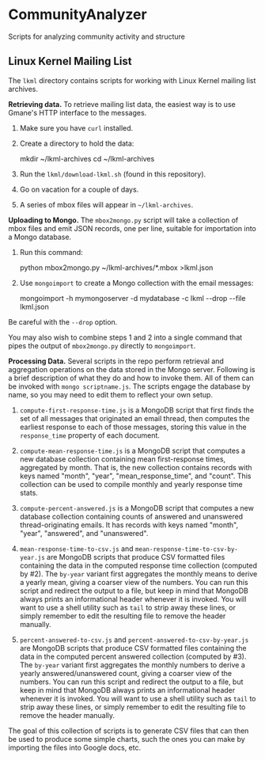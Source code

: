CommunityAnalyzer
=================

Scripts for analyzing community activity and structure

Linux Kernel Mailing List
-------------------------

The ``lkml`` directory contains scripts for working with Linux Kernel mailing
list archives.

**Retrieving data.** To retrieve mailing list data, the easiest way is to use
Gmane's HTTP interface to the messages.

1. Make sure you have ``curl`` installed.

2. Create a directory to hold the data:

    mkdir ~/lkml-archives
    cd ~/lkml-archives

4. Run the ``lkml/download-lkml.sh`` (found in this repository).

6. Go on vacation for a couple of days.

7. A series of mbox files will appear in ``~/lkml-archives``.

**Uploading to Mongo.** The ``mbox2mongo.py`` script will take a collection of
mbox files and emit JSON records, one per line, suitable for importation into a
Mongo database.

1. Run this command:

    python mbox2mongo.py ~/lkml-archives/*.mbox >lkml.json

2. Use ``mongoimport`` to create a Mongo collection with the email messages:

    mongoimport -h mymongoserver -d mydatabase -c lkml --drop --file lkml.json

Be careful with the ``--drop`` option.

You may also wish to combine steps 1 and 2 into a single command that pipes the
output of ``mbox2mongo.py`` directly to ``mongoimport``.

**Processing Data.** Several scripts in the repo perform retrieval and
aggregation operations on the data stored in the Mongo server.  Following is a
brief description of what they do and how to invoke them.  All of them can be
invoked with ``mongo scriptname.js``.  The scripts engage the database by name,
so you may need to edit them to reflect your own setup.

1. `compute-first-response-time.js` is a MongoDB script that first finds the set
   of all messages that originated an email thread, then computes the earliest
   response to each of those messages, storing this value in the ``response_time``
   property of each document.

2. `compute-mean-response-time.js` is a MongoDB script that computes a new
   database collection containing mean first-response times, aggregated by
   month.  That is, the new collection contains records with keys named "month",
   "year", "mean_response_time", and "count".  This collection can be used to
   compile monthly and yearly response time stats.

3. `compute-percent-answered.js` is a MongoDB script that computes a new
   database collection containing counts of answered and unanswered
   thread-originating emails.  It has records with keys named "month", "year",
   "answered", and "unanswered".

4. `mean-response-time-to-csv.js` and `mean-response-time-to-csv-by-year.js` are
   MongoDB scripts that produce CSV formatted files containing the data in the
   computed response time collection (computed by #2).  The `by-year` variant first
   aggregates the monthly means to derive a yearly mean, giving a coarser view of
   the numbers.  You can run this script and redirect the output to a file, but
   keep in mind that MongoDB always prints an informational header whenever it is
   invoked.  You will want to use a shell utility such as ``tail`` to strip away
   these lines, or simply remember to edit the resulting file to remove the header
   manually.

5. `percent-answered-to-csv.js` and `percent-answered-to-csv-by-year.js` are
   MongoDB scripts that produce CSV formatted files containing the data in the
   computed percent answered collection (computed by #3).  The `by-year` variant
   first aggregates the monthly numbers to derive a yearly answered/unanswered
   count, giving a coarser view of the numbers.  You can run this script and
   redirect the output to a file, but keep in mind that MongoDB always prints an
   informational header whenever it is invoked.  You will want to use a shell
   utility such as ``tail`` to strip away these lines, or simply remember to edit
   the resulting file to remove the header manually.

The goal of this collection of scripts is to generate CSV files that can then be
used to produce some simple charts, such the ones you can make by importing the
files into Google docs, etc.
